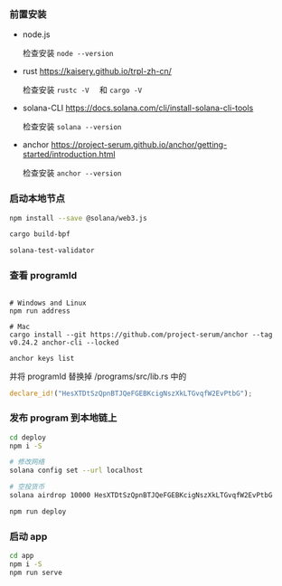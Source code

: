 

### 前置安装
+ node.js

  检查安装 `node --version`

+ rust https://kaisery.github.io/trpl-zh-cn/

  检查安装 `rustc -V  `  和  `cargo -V`

+ solana-CLI https://docs.solana.com/cli/install-solana-cli-tools 

  检查安装 `solana --version`

+ anchor https://project-serum.github.io/anchor/getting-started/introduction.html 

  检查安装 `anchor --version`

### 启动本地节点

```sh
npm install --save @solana/web3.js

cargo build-bpf

solana-test-validator
```

### 查看 programId

```

# Windows and Linux 
npm run address

# Mac
cargo install --git https://github.com/project-serum/anchor --tag v0.24.2 anchor-cli --locked

anchor keys list
```
并将 programId 替换掉 /programs/src/lib.rs 中的
```rs
declare_id!("HesXTDtSzQpnBTJQeFGEBKcigNszXkLTGvqfW2EvPtbG");
```

### 发布 program 到本地链上

```sh
cd deploy
npm i -S

# 修改网络
solana config set --url localhost

# 空投货币
solana airdrop 10000 HesXTDtSzQpnBTJQeFGEBKcigNszXkLTGvqfW2EvPtbG

npm run deploy
```

### 启动 app

```sh
cd app
npm i -S
npm run serve
```

